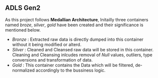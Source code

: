 ## ADLS Gen2
<p align = 'center'>
</img src='BSG_Containers_Creation.png'>
</p>

As this project follows **Medallian Architecture**, Initailly three containers named *broze*, *silver*, *gold* have been created and their significance is mentioned below.
- *Bronze* : Extracted raw data is directly dumped into this container without it being modified or alterd.
- *Silver* : Cleaned and Cleansed raw data will be stored in this container. Cleaning and Cleansing inlcudes removal of *Null* values, outliers, type conversions and transformation of data.
- *Gold* : This container contains the Data which will be filtered, de-normalized accordingly to the bussiness logic.
